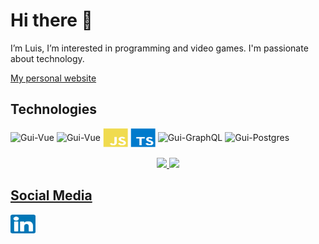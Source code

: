# Hi there 👋

 I’m Luis, I’m interested in programming and video games. I'm passionate about technology. 
 
 <a href="https://luis-esculapio.com/">My personal website</a>

## Technologies
<div style="display: inline_block">
  <img align="center" alt="Gui-Vue" height="30" width="40" src="https://cdn.jsdelivr.net/gh/devicons/devicon/icons/vuejs/vuejs-original.svg">
    <img align="center" alt="Gui-Vue" height="30" width="40" src="https://cdn.jsdelivr.net/gh/devicons/devicon/icons/react/react-original.svg">
  <img align="center" alt="Gui-Js" height="30" width="40" src="https://raw.githubusercontent.com/devicons/devicon/master/icons/javascript/javascript-plain.svg">
  <img align="center" alt="Gui-Ts" height="30" width="40" src="https://raw.githubusercontent.com/devicons/devicon/master/icons/typescript/typescript-plain.svg">
  <img align="center" alt="Gui-GraphQL" height="30" width="40" src="https://cdn.jsdelivr.net/gh/devicons/devicon/icons/graphql/graphql-plain.svg">
  <img align="center" alt="Gui-Postgres" height="30" width="40" src="https://cdn.jsdelivr.net/gh/devicons/devicon/icons/postgresql/postgresql-original.svg">
</div>

<div align="center"><br>
  <a href="https://github.com/luisescx">
  <img height="160em" src="https://github-readme-stats.vercel.app/api?username=luisescx&show_icons=true&theme=dracula&include_all_commits=true&count_private=true"/>
  <img height="160em" src="https://github-readme-stats.vercel.app/api/top-langs/?username=luisescx&layout=compact&langs_count=7&theme=dracula"/>
</div>

## Social Media
  <a href="https://www.linkedin.com/in/luis-fernando-esculapio-a620681b9/" target="_blank">
    <img src="https://raw.githubusercontent.com/luisescx/luisescx/master/assets/linkedin-logo.svg" height="30px" width="40px"  alt="LinkedInLogo" align="left" />
</a>
